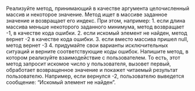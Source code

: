 Реализуйте метод, принимающий в качестве аргумента целочисленный массив и некоторое значение.
Метод ищет в массиве заданное значение и возвращает его индекс.
При этом, например:
    1. если длина массива меньше некоторого заданного минимума, метод возвращает -1, в качестве кода ошибки.
    2. если искомый элемент не найден, метод вернет -2 в качестве кода ошибки. 
    3. если вместо массива пришел null, метод вернет -3
    4. придумайте свои варианты исключительных ситуаций и верните соответствующие коды ошибок. 
Напишите метод, в котором реализуйте взаимодействие с пользователем. 
То есть, этот метод запросит искомое число у пользователя, вызовет первый, обработает возвращенное значение и 
покажет читаемый результат пользователю. Например, если вернулся -2, пользователю выведется сообщение: “Искомый элемент не найден”.